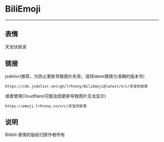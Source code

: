 # BiliEmoji
---
## 表情
天宝伏妖录
## 链接
jsdelivr(推荐，为防止更新导致图片失效，请将latest替换为准确的版本号)
```
https://cdn.jsdelivr.net/gh/lrhtony/BiliEmoji@latest/src/天宝伏妖录
```
或者使用Cloudflare(可能会因更新导致图片无法显示)
```
https://emoji.lrhtony.cn/src/天宝伏妖录
```
## 说明
Bilibili 表情的版权归原作者所有
